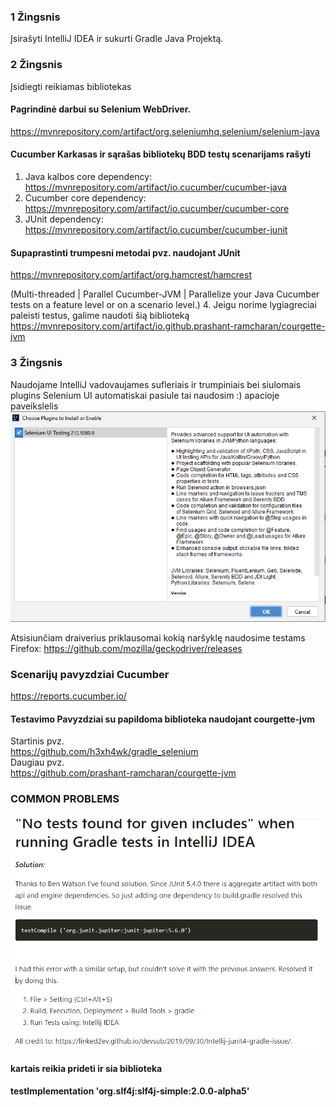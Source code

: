 ### 1 Žingsnis 
Įsirašyti IntelliJ IDEA ir sukurti Gradle Java Projektą.

### 2 Žingsnis
Įsidiegti reikiamas bibliotekas

#### Pagrindinė darbui su Selenium WebDriver.
https://mvnrepository.com/artifact/org.seleniumhq.selenium/selenium-java
#### Cucumber Karkasas ir sąrašas bibliotekų BDD testų scenarijams rašyti
1. Java kalbos core dependency:
https://mvnrepository.com/artifact/io.cucumber/cucumber-java
2. Cucumber core dependency:
https://mvnrepository.com/artifact/io.cucumber/cucumber-core
3. JUnit dependency: 
https://mvnrepository.com/artifact/io.cucumber/cucumber-junit
#### Supaprastinti trumpesni metodai pvz. naudojant JUnit
https://mvnrepository.com/artifact/org.hamcrest/hamcrest

(Multi-threaded | Parallel Cucumber-JVM | Parallelize your Java Cucumber tests on a feature level or on a scenario level.)
4. Jeigu norime lygiagreciai paleisti testus, galime naudoti šią biblioteką
   https://mvnrepository.com/artifact/io.github.prashant-ramcharan/courgette-jvm


### 3 Žingsnis

Naudojame IntelliJ vadovaujames sufleriais ir trumpiniais bei siulomais plugins
Selenium UI automatiskai pasiule tai naudosim :) apacioje paveikslelis
![img.png](img.png)

Atsisiunčiam draiverius priklausomai kokią naršyklę naudosime testams
Firefox:
https://github.com/mozilla/geckodriver/releases


### Scenarijų pavyzdziai Cucumber
https://reports.cucumber.io/


#### Testavimo Pavyzdziai su papildoma biblioteka naudojant courgette-jvm 
Startinis pvz. \
https://github.com/h3xh4wk/gradle_selenium \
Daugiau pvz. \
https://github.com/prashant-ramcharan/courgette-jvm

### COMMON PROBLEMS 

![img_1.png](img_1.png)

#### kartais reikia prideti ir sia biblioteka
#### testImplementation 'org.slf4j:slf4j-simple:2.0.0-alpha5'
